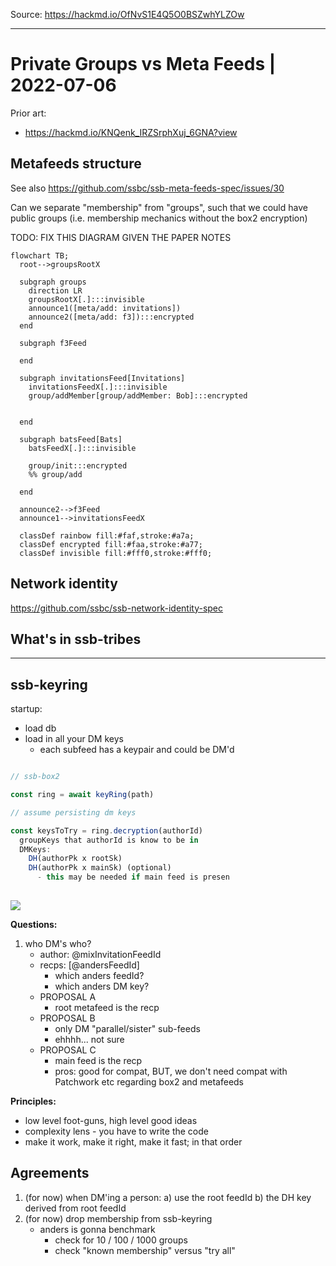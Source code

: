 Source: https://hackmd.io/OfNvS1E4Q5O0BSZwhYLZOw

---

# Private Groups vs Meta Feeds  | 2022-07-06

Prior art:
- https://hackmd.io/KNQenk_IRZSrphXuj_6GNA?view

## Metafeeds structure

See also https://github.com/ssbc/ssb-meta-feeds-spec/issues/30

Can we separate "membership" from "groups", such that we could have public groups (i.e. membership mechanics without the box2 encryption)

TODO: FIX THIS DIAGRAM GIVEN THE PAPER NOTES

```mermaid
flowchart TB;
  root-->groupsRootX
  
  subgraph groups
    direction LR
    groupsRootX[.]:::invisible
    announce1([meta/add: invitations])
    announce2([meta/add: f3]):::encrypted
  end

  subgraph f3Feed
      
  end

  subgraph invitationsFeed[Invitations]
    invitationsFeedX[.]:::invisible
    group/addMember[group/addMember: Bob]:::encrypted
  
  
  end
  
  subgraph batsFeed[Bats]
    batsFeedX[.]:::invisible
 
    group/init:::encrypted
    %% group/add
  
  end
  
  announce2-->f3Feed
  announce1-->invitationsFeedX
  
  classDef rainbow fill:#faf,stroke:#a7a;
  classDef encrypted fill:#faa,stroke:#a77;
  classDef invisible fill:#fff0,stroke:#fff0;
```

## Network identity

https://github.com/ssbc/ssb-network-identity-spec

## What's in ssb-tribes







----


## ssb-keyring

startup:
- load db
- load in all your DM keys
    - each subfeed has a keypair and could be DM'd

```js 

// ssb-box2

const ring = await keyRing(path)

// assume persisting dm keys

const keysToTry = ring.decryption(authorId)
  groupKeys that authorId is know to be in
  DMKeys:
    DH(authorPk x rootSk)
    DH(authorPk x mainSk) (optional)
      - this may be needed if main feed is presen
   

```
![](https://i.imgur.com/Ag8kwrc.jpg)

**Questions:**
1. who DM's who?
    - author: @mixInvitationFeedId
    - recps: [@andersFeedId]
        - which anders feedId?
        - which anders DM key?
    - PROPOSAL A
      - root metafeed is the recp
    - PROPOSAL B
      - only DM "parallel/sister" sub-feeds
      - ehhhh... not sure
    - PROPOSAL C
      - main feed is the recp
      - pros: good for compat, BUT, we don't need compat with Patchwork etc regarding box2 and metafeeds
    
**Principles:**
- low level foot-guns, high level good ideas
- complexity lens - you have to write the code
- make it work, make it right, make it fast; in that order

## Agreements

1. (for now) when DM'ing a person:
   a) use the root feedId
   b) the DH key derived from root feedId
2. (for now) drop membership from ssb-keyring
    - anders is gonna benchmark
      - check for 10 / 100 / 1000 groups
      - check "known membership" versus "try all"

